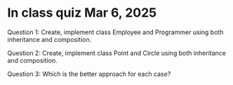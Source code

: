 # In class quiz Mar 6, 2025
Question 1: Create, implement class Employee and Programmer using both inheritance and composition.

Question 2: Create, implement class Point and Circle using both inheritance and composition.

Question 3: Which is the better approach for each case?